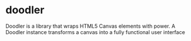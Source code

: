 # doodler

Doodler is a library that wraps HTML5 Canvas elements with power. A Doodler instance transforms a canvas into a fully functional user interface